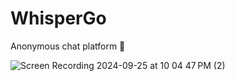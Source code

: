 # WhisperGo
Anonymous chat platform 👻

![Screen Recording 2024-09-25 at 10 04 47 PM (2)](https://github.com/user-attachments/assets/ad5ad437-dd7a-446d-8b6d-21a3c7a8eb7d)
